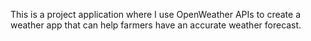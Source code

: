 This is a project application where I use OpenWeather APIs to create a weather app that can help farmers have an accurate weather forecast.
